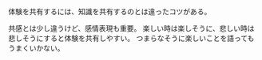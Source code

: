 体験を共有するには、知識を共有するのとは違ったコツがある。

共感とは少し違うけど、感情表現も重要。
楽しい時は楽しそうに、悲しい時は悲しそうにすると体験を共有しやすい。
つまらなそうに楽しいことを語ってもうまくいかない。
